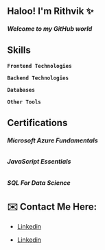 ## Haloo! I'm Rithvik ✨

<h5>Welcome to my GitHub world</h5>

## Skills

<code><strong>Frontend Technologies</strong></code>

<code><strong>Backend Technologies</strong></code>

<code><strong>Databases</strong></code>

<code><strong>Other Tools</strong></code>

## Certifications

<h6><strong>Microsoft Azure Fundamentals</strong></h6>
<h6><strong>JavaScript Essentials</strong></h6>
<h6><strong>SQL For Data Science</strong></h6>

## ✉️ Contact Me Here:

<p align="center">
     <ul type="disc">
         <li><a href="https://google.com" taget="_blank">Linkedin</a></ul></li>
     </ul>
     <ul type="disc">
         <li><a href="https://google.com" taget="_blank">Linkedin</a></ul></li>
     </ul>
</p>


<!--
**Rithvik101201/Rithvik101201** is a ✨ _special_ ✨ repository because its `README.md` (this file) appears on your GitHub profile.


Here are some ideas to get you started:

- 🔭 I’m currently working on ...
- 🌱 I’m currently learning ...
- 👯 I’m looking to collaborate on ...
- 🤔 I’m looking for help with ...
- 💬 Ask me about ...
- 📫 How to reach me: ...
- 😄 Pronouns: ...
- ⚡ Fun fact: ...
-->
